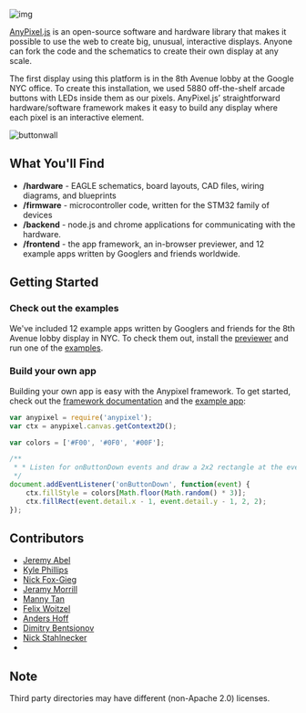 ![img](https://github.com/googlecreativelab/anypixel/blob/master/header.png)

[AnyPixel.js](http://googlecreativelab.github.io/anypixel) is an open-source software and hardware library that makes it possible to use the web to create big, unusual, interactive displays. Anyone can fork the code and the schematics to create their own display at any scale.

The first display using this platform is in the 8th Avenue lobby at the Google NYC office. To create this installation, we used 5880 off-the-shelf arcade buttons with LEDs inside them as our pixels. AnyPixel.js’ straightforward hardware/software framework makes it easy to build any display where each pixel is an interactive element.

![buttonwall](https://github.com/googlecreativelab/anypixel/blob/master/buttonwall.jpg)

## What You'll Find
- **/hardware** - EAGLE schematics, board layouts, CAD files, wiring diagrams, and blueprints
- **/firmware** - microcontroller code, written for the STM32 family of devices
- **/backend** - node.js and chrome applications for communicating with the hardware.
- **/frontend** - the app framework, an in-browser previewer, and 12 example apps written by Googlers and friends worldwide.

## Getting Started

### Check out the examples 
We've included 12 example apps written by Googlers and friends for the 8th Avenue lobby display in NYC. To check them out, install the [previewer](https://github.com/googlecreativelab/anypixel/tree/master/frontend/previewer) and run one of the [examples](https://github.com/googlecreativelab/anypixel/tree/master/frontend/examples).

### Build your own app 
Building your own app is easy with the Anypixel framework. To get started, check out the [framework documentation](https://github.com/googlecreativelab/anypixel/tree/master/frontend/framework) and the [example app](https://github.com/googlecreativelab/anypixel/tree/master/frontend/examples/getting-started):

```js
var anypixel = require('anypixel'); 
var ctx = anypixel.canvas.getContext2D();

var colors = ['#F00', '#0F0', '#00F'];

/**  
 * * Listen for onButtonDown events and draw a 2x2 rectangle at the event site
 */
document.addEventListener('onButtonDown', function(event) {   
	ctx.fillStyle = colors[Math.floor(Math.random() * 3)];
	ctx.fillRect(event.detail.x - 1, event.detail.y - 1, 2, 2);
}); 
```

## Contributors
- [Jeremy Abel](https://github.com/jeremyabel)
- [Kyle Phillips](https://github.com/hapticdata)
- [Nick Fox-Gieg](https://github.com/n1ckfg)
- [Jeramy Morrill](https://github.com/theceremony)
- [Manny Tan](https://github.com/mannytan)
- [Felix Woitzel](https://github.com/flexi23)
- [Anders Hoff](https://github.com/inconvergent)
- [Dimitry Bentsionov](https://github.com/dimitry)
- [Nick Stahlnecker](https://github.com/Stahlneckr)
- 

## Note
Third party directories may have different (non-Apache 2.0) licenses.
